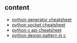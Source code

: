 ## content

- [python generator cheatsheet](https://github.com/gaoxinge/bible/blob/master/python/pysheeet/python%20generator%20cheatsheet.md)
- [python socket cheatsheet](https://github.com/gaoxinge/bible/blob/master/python/pysheeet/python%20socket%20cheatsheet.md)
- [python c api cheatsheet](https://github.com/gaoxinge/bible/blob/master/python/pysheeet/python%20c%20api%20cheatsheet.md)
- [python design pattern in c](https://github.com/gaoxinge/bible/blob/master/python/pysheeet/python%20design%20pattern%20in%20c.md)